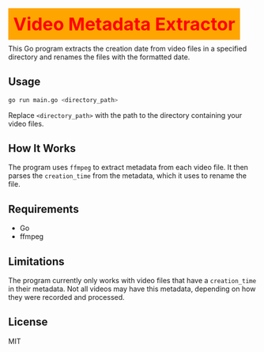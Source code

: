 # <span style="font-size: 36px; color: red; background-color: orange; padding: 10px;">Video Metadata Extractor</span>

This Go program extracts the creation date from video files in a specified directory and renames the files with the formatted date.

## Usage

```bash
go run main.go <directory_path>
```

Replace `<directory_path>` with the path to the directory containing your video files.

## How It Works

The program uses `ffmpeg` to extract metadata from each video file. It then parses the `creation_time` from the metadata, which it uses to rename the file.


## Requirements

- Go
- ffmpeg

## Limitations

The program currently only works with video files that have a `creation_time` in their metadata. Not all videos may have this metadata, depending on how they were recorded and processed.

## License

MIT
```
```
